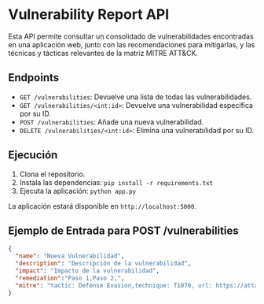 # Vulnerability Report API

Esta API permite consultar un consolidado de vulnerabilidades encontradas en una aplicación web, junto con las recomendaciones para mitigarlas, y las técnicas y tácticas relevantes de la matriz MITRE ATT&CK.

## Endpoints

- `GET /vulnerabilities`: Devuelve una lista de todas las vulnerabilidades.
- `GET /vulnerabilities/<int:id>`: Devuelve una vulnerabilidad específica por su ID.
- `POST /vulnerabilities`: Añade una nueva vulnerabilidad.
- `DELETE /vulnerabilities/<int:id>`: Elimina una vulnerabilidad por su ID.

## Ejecución

1. Clona el repositorio.
2. Instala las dependencias: `pip install -r requirements.txt`
3. Ejecuta la aplicación: `python app.py`

La aplicación estará disponible en `http://localhost:5000`.

## Ejemplo de Entrada para POST /vulnerabilities

```json
{
  "name": "Nueva Vulnerabilidad",
  "description": "Descripción de la vulnerabilidad",
  "impact": "Impacto de la vulnerabilidad",
  "remediation":"Paso 1,Paso 2,",
  "mitre": "tactic: Defense Evasion,technique: T1070, url: https://attack.mitre.org/techniques/T1070/"
}
